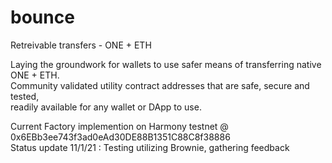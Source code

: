 # bounce
Retreivable transfers - ONE + ETH

Laying the groundwork for wallets to use safer means of transferring native ONE + ETH.<br>
Community validated utility contract addresses that are safe, secure and tested,<br>
readily available for any wallet or DApp to use.

Current Factory implemention on Harmony testnet @ 0x6EBb3ee743f3ad0eAd30DE88B1351C88C8f38886
<br>Status update 11/1/21 : Testing utilizing Brownie, gathering feedback
